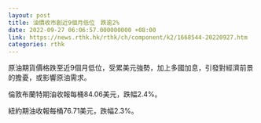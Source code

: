 ```yaml
---
layout: post
title: 油價收市創近9個月低位　跌逾2%
date: 2022-09-27 06:06:57.000000000 +08:00
link: https://news.rthk.hk/rthk/ch/component/k2/1668544-20220927.htm
categories: rthk
---
```


原油期貨價格跌至近9個月低位，受累美元強勢，加上多國加息，引發對經濟前景的擔憂，或影響原油需求。

倫敦布蘭特期油收報每桶84.06美元，跌幅2.4%。

紐約期油收報每桶76.71美元，跌幅2.3%。
